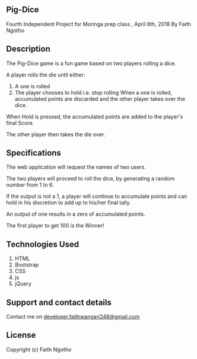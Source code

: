 ## Pig-Dice
Fourth Independent Project for Moringa prep class , April 8th, 2018
By Faith Ngotho

## Description
The Pig-Dice game is a fun game based on two players rolling a dice.

A player rolls the die until either:

1. A one is rolled
2. The player chooses to hold i.e. stop rolling
When a one is rolled, accumulated points are discarded and the other player takes over the dice.

When Hold is pressed, the accumulated points are added to the player's final Score.

The other player then takes the die over.

## Specifications

The web application will request the names of two users.

The two players will proceed to roll the dice, by generating a random number from 1 to 6.

If the output is not a 1, a player will continue to accumulate points and can hold in his discretion to add up to his/her final tally.

An output of one results in a zero of accumulated points.

The first player to get 100 is the Winner!

## Technologies Used

1. HTML
2. Bootstrap
3. CSS
4. js
5. jQuery

## Support and contact details
Contact me on developer.faithwangari248@gmail.com

## License
Copyright (c) Faith Ngotho
